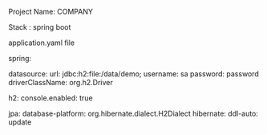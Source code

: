 Project Name: COMPANY






Stack : spring boot




application.yaml file






spring:


  datasource:
    url: jdbc:h2:file:/data/demo;
    username: sa
    password: password
    driverClassName: org.h2.Driver


    
  h2:
    console.enabled: true


    
  jpa:
    database-platform: org.hibernate.dialect.H2Dialect
    hibernate:
      ddl-auto: update



